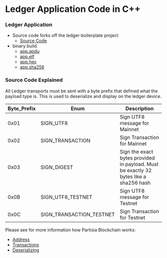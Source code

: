 # Ledger Application Code in C++

### Ledger Application
* Source code forks off the ledger-boilerplate project
   * [Source Code](https://gitlab.com/partisiablockchainapplications/ledger-app/-/tree/partisia)
* binary build
   * [app.apdu](./assets/bin/app.apdu)
   * [app.elf](./assets/bin/app.elf)
   * [app.hex](./assets/bin/app.hex)
   * [app.sha256](./assets/bin/app.sha256)

### Source Code Explained
All Ledger transports must be sent with a byte prefix that defined what the payload type is.  This is used to deserialize and display on the ledger device.

|Byte_Prefix|Enum|Description|
--- | --- | ---|
|0x01|SIGN_UTF8|Sign UTF8 message for Mainnet|
|0x02|SIGN_TRANSACTION|Sign Transaction for Mainnet|
|0x03|SIGN_DIGEST|Sign the exact bytes provided in payload.  Must be exactly 32 bytes like a sha256 hash|
|0x0B|SIGN_UTF8_TESTNET|Sign UTF8 message for Testnet|
|0x0C|SIGN_TRANSACTION_TESTNET|Sign Transaction for Testnet|

Please see for more information how Partisia Blockchain works:
* [Address](./address.md)
* [Transactions](./transactions.md)
* [Deserializing](./deserializing.md)
